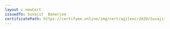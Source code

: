```yaml
--- 
layout : newCert 
issuedTo: Suvajit  Banerjee 
certificatePath: https://certifyme.online/img/cert/agilencr2020/SuvajitBanerjee_f3ed6.png
--- 
```

